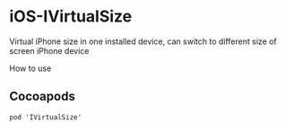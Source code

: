 # iOS-IVirtualSize

Virtual iPhone size in one installed device, can switch to different size of screen iPhone device

How to use

## Cocoapods

```pod 'IVirtualSize'```
